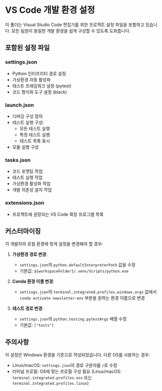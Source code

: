 # VS Code 개발 환경 설정

이 폴더는 Visual Studio Code 편집기를 위한 프로젝트 설정 파일을 포함하고 있습니다.
모든 팀원이 동일한 개발 환경을 쉽게 구성할 수 있도록 도와줍니다.

## 포함된 설정 파일

### settings.json

- Python 인터프리터 경로 설정
- 가상환경 자동 활성화
- 테스트 프레임워크 설정 (pytest)
- 코드 형식화 도구 설정 (black)

### launch.json

- 디버깅 구성 정의
- 테스트 실행 구성:
  - 모든 테스트 실행
  - 특정 테스트 실행
  - 테스트 목록 표시
- 모듈 실행 구성

### tasks.json

- 코드 포맷팅 작업
- 테스트 실행 작업
- 가상환경 활성화 작업
- 개발 의존성 설치 작업

### extensions.json

- 프로젝트에 권장되는 VS Code 확장 프로그램 목록

## 커스터마이징

각 개발자의 로컬 환경에 맞게 설정을 변경해야 할 경우:

1. **가상환경 경로 변경**:
   - `settings.json`의 `python.defaultInterpreterPath` 값을 수정
   - 기본값: `${workspaceFolder}/.venv/Scripts/python.exe`

2. **Conda 환경 이름 변경**:
   - `settings.json`의 `terminal.integrated.profiles.windows.args` 값에서 
     `conda activate newsletter-env` 부분을 원하는 환경 이름으로 변경

3. **테스트 경로 변경**:
   - `settings.json`의 `python.testing.pytestArgs` 배열 수정
   - 기본값: `["tests"]`

## 주의사항

이 설정은 Windows 환경을 기준으로 작성되었습니다. 다른 OS를 사용하는 경우:

- Linux/macOS: `settings.json`의 경로 구분자를 `/`로 수정
- 터미널 프로필: OS에 맞는 프로필 구성 필요 (Linux/macOS: `terminal.integrated.profiles.osx` 또는 `terminal.integrated.profiles.linux`) 